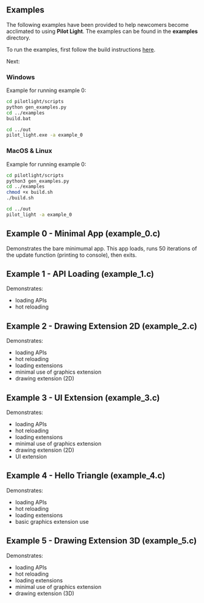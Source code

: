 ## Examples
The following examples have been provided to help newcomers become acclimated to using **Pilot Light**. The examples can be found in the **examples** directory.

To run the examples, first follow the build instructions [here](https://github.com/PilotLightTech/pilotlight/wiki/Building).

Next:

### Windows
Example for running example 0:
```bash
cd pilotlight/scripts
python gen_examples.py
cd ../examples
build.bat

cd ../out
pilot_light.exe -a example_0
```
### MacOS & Linux
Example for running example 0:
```bash
cd pilotlight/scripts
python3 gen_examples.py
cd ../examples
chmod +x build.sh
./build.sh

cd ../out
pilot_light -a example_0 
```

## Example 0 - Minimal App (example_0.c)
Demonstrates the bare minimumal app. This app loads, runs 50 iterations of the update function (printing to console), then exits.

## Example 1 - API Loading (example_1.c)
Demonstrates:
* loading APIs
* hot reloading

## Example 2 - Drawing Extension 2D (example_2.c)
Demonstrates:
* loading APIs
* hot reloading
* loading extensions
* minimal use of graphics extension
* drawing extension (2D)

## Example 3 - UI Extension (example_3.c)
Demonstrates:
* loading APIs
* hot reloading
* loading extensions
* minimal use of graphics extension
* drawing extension (2D)
* UI extension

## Example 4 - Hello Triangle (example_4.c)
Demonstrates:
* loading APIs
* hot reloading
* loading extensions
* basic graphics extension use

## Example 5 - Drawing Extension 3D (example_5.c)
Demonstrates:
* loading APIs
* hot reloading
* loading extensions
* minimal use of graphics extension
* drawing extension (3D)
